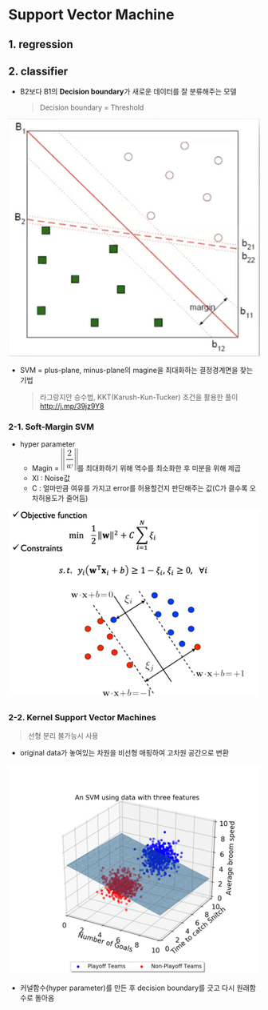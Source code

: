 # Support Vector Machine

## 1. regression

## 2. classifier

- B2보다 B1의 **Decision boundary**가 새로운 데이터를 잘 분류해주는 모델
    > Decision boundary = Threshold

![SVM](../../img/SVM1.png)

- SVM = plus-plane, minus-plane의 magine을 최대화하는 결정경계면을 찾는 기법 
    > 라그랑지안 승수법, KKT(Karush-Kun-Tucker) 조건을 활용한 풀이 http://j.mp/39jz9Y8

### 2-1. Soft-Margin SVM
- hyper parameter  
  - Magin = ![SVMmath](../../img/SVM_math.png)를 최대화하기 위해 역수를 최소화한 후 미분을 위해 제곱
  - XI : Noise값
  - C : 얼마만큼 여유를 가지고 error를 허용할건지 판단해주는 값(C가 클수록 오차허용도가 줄어듬)

![SVM2](../../img/SVM2.png)

### 2-2. Kernel Support Vector Machines
> 선형 분리 불가능시 사용

- original data가 놓여있는 차원을 비선형 매핑하여 고차원 공간으로 변환

![SVM3](../../img/SVM3.png)

- 커널함수(hyper parameter)를 만든 후 decision boundary를 긋고 다시 원래함수로 돌아옴

